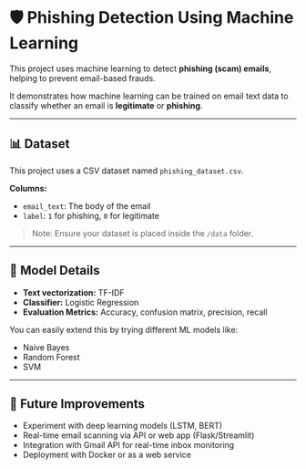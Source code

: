 # 🛡️ Phishing Detection Using Machine Learning

This project uses machine learning to detect **phishing (scam) emails**, helping to prevent email-based frauds.

It demonstrates how machine learning can be trained on email text data to classify whether an email is **legitimate** or **phishing**.

---

## 📊 Dataset

This project uses a CSV dataset named `phishing_dataset.csv`.

**Columns:**
- `email_text`: The body of the email
- `label`: `1` for phishing, `0` for legitimate

> Note: Ensure your dataset is placed inside the `/data` folder.

---

## 🧠 Model Details

- **Text vectorization:** TF-IDF
- **Classifier:** Logistic Regression
- **Evaluation Metrics:** Accuracy, confusion matrix, precision, recall

You can easily extend this by trying different ML models like:
- Naive Bayes
- Random Forest
- SVM

---

## 🚧 Future Improvements

- Experiment with deep learning models (LSTM, BERT)
- Real-time email scanning via API or web app (Flask/Streamlit)
- Integration with Gmail API for real-time inbox monitoring
- Deployment with Docker or as a web service


